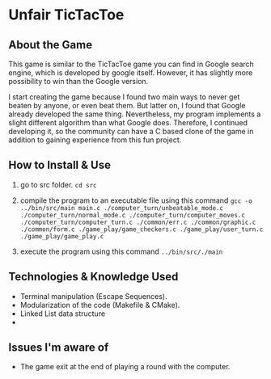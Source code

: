 # Unfair TicTacToe

## About the Game

This game is similar to the TicTacToe game you can find in Google search engine, which is developed by google itself. However, it has slightly more possibility to win than the Google version.

I start creating the game because I found two main ways to never get beaten by anyone, or even beat them. But latter on, I found that Google already developed the same thing. Nevertheless, my program implements a slight different algorithm than what Google does. Therefore, I continued developing it, so the community can have a C based clone of the game in addition to gaining experience from this fun project.

## How to Install & Use

1. go to src folder.
   `cd src`

2. compile the program to an executable file using this command
   `gcc -o ../bin/src/main main.c ./computer_turn/unbeatable_mode.c ./computer_turn/normal_mode.c ./computer_turn/computer_moves.c ./computer_turn/computer_turn.c ./common/err.c ./common/graphic.c ./common/form.c ./game_play/game_checkers.c ./game_play/user_turn.c ./game_play/game_play.c`

3. execute the program using this command
   `../bin/src/./main`

## Technologies & Knowledge Used
- Terminal manipulation (Escape Sequences).
- Modularization of the code (Makefile & CMake).
- Linked List data structure
- 

## Issues I'm aware of
- The game exit at the end of playing a round with the computer.